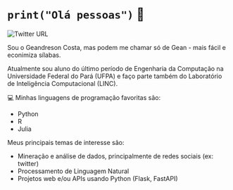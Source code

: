# ```print("Olá pessoas")``` 👋
<img alt="Twitter URL" src="https://img.shields.io/twitter/url?label=twitter&logo=twitter&logoColor=white&style=for-the-badge&url=https%3A%2F%2Ftwitter.com%2Fgean_dreson">

Sou o Geandreson Costa, mas podem me chamar só de Gean - mais fácil e econimiza sílabas.

Atualmente sou aluno do último período de Engenharia da Computação na Universidade Federal do Pará (UFPA) e faço parte também do Laboratório de Inteligência Computacional (LINC).

💻 Minhas linguagens de programação favoritas são:

* Python
* R
* Julia

Meus principais temas de interesse são:

* Mineração e análise de dados, principalmente de redes sociais (ex: twitter)
* Processamento de Linguagem Natural
* Projetos web e/ou APIs usando Python (Flask, FastAPI)

<!--
**gean-costa/gean-costa** is a ✨ _special_ ✨ repository because its `README.md` (this file) appears on your GitHub profile.

Here are some ideas to get you started:

- 🔭 I’m currently working on ...
- 🌱 I’m currently learning ...
- 👯 I’m looking to collaborate on ...
- 🤔 I’m looking for help with ...
- 💬 Ask me about ...
- 📫 How to reach me: ...
- 😄 Pronouns: ...
- ⚡ Fun fact: ...
-->
